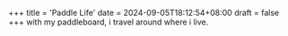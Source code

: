 +++
title = 'Paddle Life'
date = 2024-09-05T18:12:54+08:00
draft = false
+++
with my paddleboard, i travel around where i live.